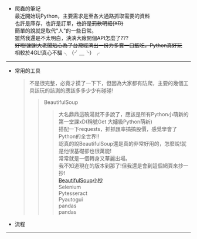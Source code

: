 * 爬蟲的筆記  
最近開始玩Python，主要需求是至各大通路抓取需要的資料  
也許是庫存，也許是訂單，~~也許是罰款明細(XD)~~  
簡單的說就是取代"人"的一些日常。  
雖然我還是不太明白，泱泱大廠開個API怎麼了???   
~~好啦!謝謝大老闆貼心為了台灣經濟出一份力多賞一口飯吃，Python真好玩~~  
相較於4GL!真心不騙 ╮（╯＿╰）╭
---
* 常用的工具
  >不是很完整，必竟才摸了一下下，但因為大家都有防爬，主要的幾個工具該玩的該測的應該多多少少有碰碰!
  >>BeautifulSoup
  >>>大名鼎鼎這碗湯就不多說了，應該是所有Python小萌新的第一堂課xD(稱號Get 大嬸級Python萌新)  
  >>>搭配一下requests，抓抓匯率搞搞股價，感覺學會了Python的全世界!!  
  >>>認真的說BeautifulSoup還是真的非常好用的，怎麼說!就是他很基礎卻也很萬能!  
  >>>常常就是一個轉身又華麗出場。  
  >>>我不知道現在的版本到那了!但我還是會到這個網頁來抄一抄!  
  >>>[BeautifulSoup小抄](https://beautifulsoup.readthedocs.io/zh_CN/v4.4.0/ "游標顯示")  
  >>Selenium  
  >>Pytesseract  
  >>Pyautogui  
  >>pandas  
  >>pandas 

* 流程
---
